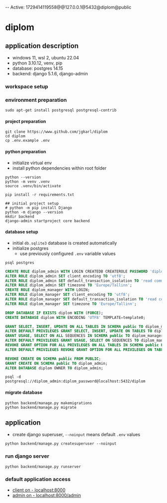 -- Active: 1729414119558@@127.0.0.1@5432@diplom@public
# diplom

## application description

* windows 11, wsl 2, ubuntu 22.04
* python 3.10.12, venv, pip
* database: postgres 14.15
* backend: django 5.1.6, django-admin

### workspace setup

### environment preparation
```shell
sudo apt-get install postgresql postgresql-contrib
```

#### project preparation
```shell
git clone https://www.github.com/jgkarl/diplom 
cd diplom
cp .env.example .env
```

#### python preparation 
  * initialize virtual env
  * install python dependencies within root folder

```shell
python --version
python -m venv .venv 
source .venv/bin/activate

pip install -r requirements.txt

## initial project setup
# python -m pip install Django
python -m django --version
mkdir backend
django-admin startproject core backend
```

#### database setup
* initial ``db.sqlite3`` database is created automatically
* initialize postgres
  * use previously configured ``.env`` variable values

```shell
psql postgres
```

```sql
CREATE ROLE diplom_admin WITH LOGIN CREATEDB CREATEROLE PASSWORD 'diplom_password';
ALTER ROLE diplom_admin SET client_encoding TO 'utf8';
ALTER ROLE diplom_admin SET default_transaction_isolation TO 'read committed';
ALTER ROLE diplom_admin SET timezone TO 'Europe/Tallinn';
CREATE ROLE diplom_manager WITH LOGIN;
ALTER ROLE diplom_manager SET client_encoding TO 'utf8';
ALTER ROLE diplom_manager SET default_transaction_isolation TO 'read committed';
ALTER ROLE diplom_manager SET timezone TO 'Europe/Tallinn';

DROP DATABASE IF EXISTS diplom WITH (FORCE);
CREATE DATABASE diplom WITH ENCODING 'UTF8' TEMPLATE=template0;

GRANT SELECT, INSERT, UPDATE ON ALL TABLES IN SCHEMA public TO diplom_manager;
ALTER DEFAULT PRIVILEGES GRANT SELECT, INSERT, UPDATE ON TABLES TO diplom_manager;
GRANT USAGE, SELECT ON ALL SEQUENCES IN SCHEMA public TO diplom_manager;
ALTER DEFAULT PRIVILEGES GRANT USAGE, SELECT ON SEQUENCES TO diplom_manager;
REVOKE GRANT OPTION FOR ALL PRIVILEGES ON ALL TABLES IN SCHEMA public FROM diplom_manager;
ALTER DEFAULT PRIVILEGES REVOKE GRANT OPTION FOR ALL PRIVILEGES ON TABLES FROM diplom_manager;

REVOKE CREATE ON SCHEMA public FROM PUBLIC;
GRANT CREATE ON SCHEMA public TO diplom_admin;
ALTER DATABASE diplom OWNER TO diplom_admin;
```

```shell
psql -d postgresql://diplom_admin:diplom_password@localhost:5432/diplom
```

#### migrate database
```shell
python backend/manage.py makemigrations 
python backend/manage.py migrate
```

## application
* create django superuser, ``--noinput`` means default ``.env`` values
```shell
python backend/manage.py createsuperuser --noinput
```

### run django server
```shell
python backend/manage.py runserver
```

### default application access
* [client on - localhost:8000](http://127.0.0.1:8000)
* [admin on - localhost:8000/admin](http://127.0.0.1:8000/admin)